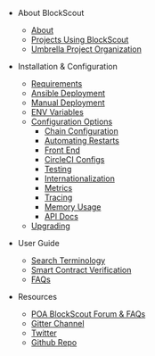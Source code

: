 <!-- _sidebar.md -->

- About BlockScout

  - [About](about.md)
  - [Projects Using BlockScout](projects.md)
  - [Umbrella Project Organization](umbrella.md)

- Installation & Configuration

  - [Requirements](requirements.md)
  - [Ansible Deployment](ansible-deployment.md)
  - [Manual Deployment](manual-deployment.md)
  - [ENV Variables](env-variables.md)
  - [Configuration Options](dev-env.md)
      - [Chain Configuration](chain-configs.md)
      - [Automating Restarts](restarts.md)
      - [Front End](front-end.md)
      - [CircleCI Configs](circleci.md)
      - [Testing](testing.md)
      - [Internationalization](internationalization.md)
      - [Metrics](metrics.md)
      - [Tracing](tracing.md)
      - [Memory Usage](memory-usage.md)
      - [API Docs](api.md)
  - [Upgrading](upgrading.md)
  
- User Guide

  - [Search Terminology](terminology.md)
  - [Smart Contract Verification](smart-contract.md)
  - [FAQs](faqs.md)

- Resources
  - [POA BlockScout Forum & FAQs](https://forum.poa.network/c/blockscout)
  - [Gitter Channel](https://gitter.im/poanetwork/blockscout)
  - [Twitter](https://twitter.com/_blockscout/)
  - [Github Repo](https://github.com/poanetwork/blockscout)